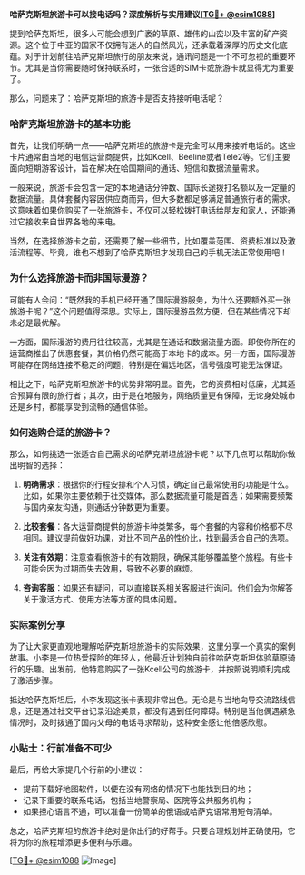 **哈萨克斯坦旅游卡可以接电话吗？深度解析与实用建议[[TG💪+ @esim1088](https://t.me/s/esim1088)]**

提到哈萨克斯坦，很多人可能会想到广袤的草原、雄伟的山峦以及丰富的矿产资源。这个位于中亚的国家不仅拥有迷人的自然风光，还承载着深厚的历史文化底蕴。对于计划前往哈萨克斯坦旅行的朋友来说，通讯问题是一个不可忽视的重要环节。尤其是当你需要随时保持联系时，一张合适的SIM卡或旅游卡就显得尤为重要了。

那么，问题来了：哈萨克斯坦的旅游卡是否支持接听电话呢？

### 哈萨克斯坦旅游卡的基本功能

首先，让我们明确一点——哈萨克斯坦的旅游卡是完全可以用来接听电话的。这些卡片通常由当地的电信运营商提供，比如Kcell、Beeline或者Tele2等。它们主要面向短期游客设计，旨在解决在哈国期间的通话、短信和数据流量需求。

一般来说，旅游卡会包含一定的本地通话分钟数、国际长途拨打名额以及一定量的数据流量。具体套餐内容因供应商而异，但大多数都足够满足普通旅行者的需求。这意味着如果你购买了一张旅游卡，不仅可以轻松拨打电话给朋友和家人，还能通过它接收来自世界各地的来电。

当然，在选择旅游卡之前，还需要了解一些细节，比如覆盖范围、资费标准以及激活流程等。毕竟，谁也不想到了哈萨克斯坦才发现自己的手机无法正常使用吧！

### 为什么选择旅游卡而非国际漫游？

可能有人会问：“既然我的手机已经开通了国际漫游服务，为什么还要额外买一张旅游卡呢？”这个问题值得深思。实际上，国际漫游虽然方便，但在某些情况下却未必是最优解。

一方面，国际漫游的费用往往较高，尤其是在通话和数据流量方面。即使你所在的运营商推出了优惠套餐，其价格仍然可能高于本地卡的成本。另一方面，国际漫游可能存在网络连接不稳定的问题，特别是在偏远地区，信号强度可能无法保证。

相比之下，哈萨克斯坦旅游卡的优势非常明显。首先，它的资费相对低廉，尤其适合预算有限的旅行者；其次，由于是在地服务，网络质量更有保障，无论身处城市还是乡村，都能享受到流畅的通信体验。

### 如何选购合适的旅游卡？

那么，如何挑选一张适合自己需求的哈萨克斯坦旅游卡呢？以下几点可以帮助你做出明智的选择：

1. **明确需求**：根据你的行程安排和个人习惯，确定自己最常使用的功能是什么。比如，如果你主要依赖于社交媒体，那么数据流量可能是首选；如果需要频繁与国内亲友沟通，则通话分钟数更为重要。
   
2. **比较套餐**：各大运营商提供的旅游卡种类繁多，每个套餐的内容和价格都不尽相同。建议提前做好功课，对比不同产品的性价比，找到最适合自己的选项。

3. **关注有效期**：注意查看旅游卡的有效期限，确保其能够覆盖整个旅程。有些卡可能会因为过期而失去效用，导致不必要的麻烦。

4. **咨询客服**：如果还有疑问，可以直接联系相关客服进行询问。他们会为你解答关于激活方式、使用方法等方面的具体问题。

### 实际案例分享

为了让大家更直观地理解哈萨克斯坦旅游卡的实际效果，这里分享一个真实的案例故事。小李是一位热爱探险的年轻人，他最近计划独自前往哈萨克斯坦体验草原骑行的乐趣。出发前，他特意购买了一张Kcell公司的旅游卡，并按照说明顺利完成了激活步骤。

抵达哈萨克斯坦后，小李发现这张卡表现非常出色。无论是与当地向导交流路线信息，还是通过社交平台记录沿途美景，都没有遇到任何障碍。特别是当他偶遇紧急情况时，及时拨通了国内父母的电话寻求帮助，这种安全感让他倍感欣慰。

### 小贴士：行前准备不可少

最后，再给大家提几个行前的小建议：

- 提前下载好地图软件，以便在没有网络的情况下也能找到目的地；
- 记录下重要的联系电话，包括当地警察局、医院等公共服务机构；
- 如果担心语言不通，可以准备一份简单的俄语或哈萨克语常用短句清单。

总之，哈萨克斯坦的旅游卡绝对是你出行的好帮手。只要合理规划并正确使用，它将为你的旅程增添更多便利与乐趣。

[[TG💪+ @esim1088](https://t.me/s/esim1088) ![Image](https://i.postimg.cc/4NQfJmqS/Snipaste-2025-05-13-00-14-12.png)]